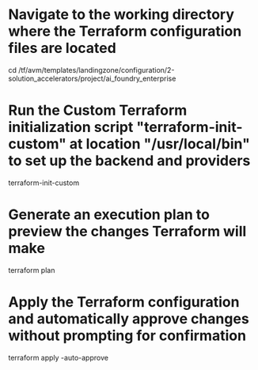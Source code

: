 # Navigate to the working directory where the Terraform configuration files are located
cd /tf/avm/templates/landingzone/configuration/2-solution_accelerators/project/ai_foundry_enterprise

# Run the Custom Terraform initialization script "terraform-init-custom" at location "/usr/local/bin" to set up the backend and providers
terraform-init-custom

# Generate an execution plan to preview the changes Terraform will make
terraform plan

# Apply the Terraform configuration and automatically approve changes without prompting for confirmation
terraform apply -auto-approve
